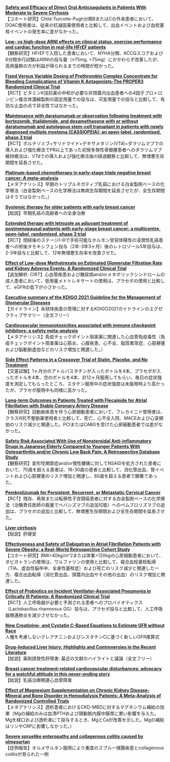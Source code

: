 [**Safety and Efficacy of Direct Oral Anticoagulants in Patients With Moderate to Severe Cirrhosis**](https://pubmed.ncbi.nlm.nih.gov/34553626/)  
【コホート研究】Child-Turcotte-Pugh分類BまたはCの外来患者において、DOAC使用者は、従来の抗凝固薬使用者と比較して、出血イベントおよび血栓塞栓イベントの発生率に差がなかった。

[**Low- vs high-dose ARNI effects on clinical status, exercise performance and cardiac function in real-life HFrEF patients**](https://pubmed.ncbi.nlm.nih.gov/34554274/)  
【観察研究】HFrEFで入院した患者において、NYHA分類、KCCQスコアおよび6分間歩行試験はARNIの投与量（≤75mg, >75mg）にかかわらず改善したが、高用量群の方が利益が得られるまでの時間が短かった。

[**Fixed Versus Variable Dosing of Prothrombin Complex Concentrate for Bleeding Complications of Vitamin K Antagonists-The PROPER3 Randomized Clinical Trial**](https://pubmed.ncbi.nlm.nih.gov/34535300/)  
【RCT】ビタミンK拮抗薬の中和が必要な非頭蓋内出血患者への4因子プロトロンビン複合体濃縮製剤の固定用量での投与は、可変用量での投与と比較して、有効な止血の点で非劣性ではなかった。

[**Maintenance with daratumumab or observation following treatment with bortezomib, thalidomide, and dexamethasone with or without daratumumab and autologous stem-cell transplant in patients with newly diagnosed multiple myeloma (CASSIOPEIA): an open-label, randomised, phase 3 trial**](https://pubmed.ncbi.nlm.nih.gov/34529931/)  
【RCT】ボルテゾミブ+サリドマイド+デキサメタゾン(VTd)+ダラツムマブでの導入および強化療法でPR以上であった初発多発性骨髄腫患者へのダラツムマブ維持療法は、VTdでの導入および強化療法後の経過観察と比較して、無増悪生存期間を延長させた。

[**Platinum-based chemotherapy in early-stage triple negative breast cancer: A meta-analysis**](https://pubmed.ncbi.nlm.nih.gov/34530283/)  
【メタアナリシス】早期のトリプルネガティブ乳癌における白金製剤ベースの化学療法（白金製剤ベースの化学療法は無病生存期間を延長させたが、全生存期間はそうではなかった。）

[**Systemic therapy for older patients with early breast cancer**](https://pubmed.ncbi.nlm.nih.gov/34536728/)  
【総説】早期乳癌の高齢者への全身治療

[**Extended therapy with letrozole as adjuvant treatment of postmenopausal patients with early-stage breast cancer: a multicentre, open-label, randomised, phase 3 trial**](https://pubmed.ncbi.nlm.nih.gov/34543613/)  
【RCT】閉経後のステージI-IIIで手術可能なホルモン受容体陽性の浸潤性乳癌患者への術後タモキシフェン投与（2年-3年3ヶ月）後のレトロゾール5年投与は、2-3年投与と比較して、12年無増悪生存率を改善させた。

[**Effect of Low-dose Methotrexate on Estimated Glomerular Filtration Rate and Kidney Adverse Events: A Randomized Clinical Trial**](https://pubmed.ncbi.nlm.nih.gov/34551998/)  
【追加解析: CIRT】心血管疾患および糖尿病and/orメタボリックシンドロームの成人患者において、低用量メトトレキサートの使用は、プラセボの使用と比較して、eGFRの低下が小さかった。

[**Executive summary of the KDIGO 2021 Guideline for the Management of Glomerular Diseases**](https://pubmed.ncbi.nlm.nih.gov/34556300/)  
【ガイドライン】糸球体疾患の管理に対するKDIGO2021ガイドラインのエグゼクティブサマリー（全文フリー）

[**Cardiovascular immunotoxicities associated with immune checkpoint inhibitors: a safety meta-analysis**](https://pubmed.ncbi.nlm.nih.gov/34529770/)  
【メタアナリシス】免疫チェックポイント阻害薬に関連した心血管免疫毒性（免疫チェックポイント阻害薬は心筋炎、心膜疾患、心不全、脂質異常症、心筋梗塞および脳動脈虚血などのリスク増加と関連した。）

[**Side Effect Patterns in a Crossover Trial of Statin, Placebo, and No Treatment**](https://pubmed.ncbi.nlm.nih.gov/34531021/)  
【交差試験】1ヶ月分のアトルバスタチンが入ったボトルを4本、プラセボが入ったボトルを4本、空のボトルを4本、計12ヶ月服用してもらい、毎日の症状強度を測定してもらったところ、スタチン服用中の症状強度は未服用時より高かったが、プラセボ服用中も同様に高かった。

[**Long-term Outcomes in Patients Treated with Flecainide for Atrial Fibrillation with Stable Coronary Artery Disease**](https://pubmed.ncbi.nlm.nih.gov/34537183/)  
【観察研究】冠動脈疾患を伴う心房細動患者において、フレカイニド使用者は、クラスIII抗不整脈薬使用者と比較して、死亡、心不全入院、MACEおよび心室頻拍のリスク減少と関連した。PCIまたはCABGを受けた心房細動患者では差がなかった。

[**Safety Risk Associated With Use of Nonsteroidal Anti-inflammatory Drugs in Japanese Elderly Compared to Younger Patients With Osteoarthritis and/or Chronic Low Back Pain: A Retrospective Database Study**](https://pubmed.ncbi.nlm.nih.gov/34538031/)  
【観察研究】変形性関節症and/or慢性腰痛に対してNSAIDを処方された患者において、70歳を超える患者は、18-30歳の患者と比較して、消化管出血、腎イベントおよび心筋梗塞のリスク増加と関連し、80歳を超える患者で顕著であった。

[**Pembrolizumab for Persistent, Recurrent, or Metastatic Cervical Cancer**](https://pubmed.ncbi.nlm.nih.gov/34534429/)  
【RCT】残存、再発または転移性子宮頸癌患者に対する白金製剤ベースの化学療法（治験責任医師の裁量でベバシズマブの追加可能）へのペムブロリズマブの追加は、プラセボの追加と比較して、無増悪生存期間および全生存期間を延長させた。

[**Liver cirrhosis**](https://pubmed.ncbi.nlm.nih.gov/34543610/)  
【総説】肝硬変

[**Effectiveness and Safety of Dabigatran in Atrial Fibrillation Patients with Severe Obesity: a Real-World Retrospective Cohort Study**](https://pubmed.ncbi.nlm.nih.gov/34545470/)  
【コホート研究】BMI>40kg/m^2または体重>120kgの心房細動患者において、ダビガトランの使用は、ワルファリンの使用と比較して、複合血栓塞栓転帰（TIA、虚血性脳卒中、全身性塞栓症）および死亡のリスク減少と関連した一方、複合出血転帰（消化管出血、頭蓋内出血やその他の出血）のリスク増加と関連した。

[**Effect of Probiotics on Incident Ventilator-Associated Pneumonia in Critically Ill Patients: A Randomized Clinical Trial**](https://pubmed.ncbi.nlm.nih.gov/34546300/)  
【RCT】人工呼吸器が必要と予測される患者へのプロバイオティクス（Lactobacillus rhamnosus GG）投与は、プラセボ投与と比較して、人工呼吸器関連肺炎を減少させなかった。

[**New Creatinine- and Cystatin C-Based Equations to Estimate GFR without Race**](https://pubmed.ncbi.nlm.nih.gov/34554658/)  
人種を考慮しないクレアチニンおよびシスタチンCに基づく新しいGFR推算式

[**Drug-Induced Liver Injury: Highlights and Controversies in the Recent Literature**](https://pubmed.ncbi.nlm.nih.gov/34533782/)  
【総説】薬剤誘発性肝障害: 最近の文献のハイライトと議論（全文フリー）

[**Breast cancer treatment-related cardiovascular disturbances: advocacy for a watchful attitude in this never-ending story**](https://pubmed.ncbi.nlm.nih.gov/34551666/)  
【総説】乳癌治療関連心血管障害

[**Effect of Magnesium Supplementation on Chronic Kidney Disease-Mineral and Bone Disorder in Hemodialysis Patients: A Meta-Analysis of Randomized Controlled Trials**](https://pubmed.ncbi.nlm.nih.gov/34531112/)  
【メタアナリシス】透析患者におけるCKD-MBDに対するマグネシウム補給の効果（Mgの補給のみは血清PTHおよび頸動脈内膜中膜厚に悪い影響を与えた。Mgを経口および透析液にて投与するとき、MgとCaが改善を示した。Mgの補給はリンやCRPに影響しなかった。）

[**Severe spruelike enteropathy and collagenous colitis caused by olmesartan**](https://pubmed.ncbi.nlm.nih.gov/34556042/)  
【症例報告】オルメサルタン服用により重度のスプルー様腸疾患とcollagenous colitisが見られた一例
